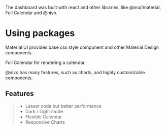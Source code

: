 The dashboard was built with react and other libraries, like @mui/material, Full Calendar and @nivo.

# Using packages

Material UI provides base css style component and other Material Design components.

Full Calendar for rendering a calendar.

@nivo has many features, such as charts, and highly customizable components.

## Features

> - Lesser code but better performance
> - Dark / Light mode
> - Flexible Calendar
> - Responsive Charts
